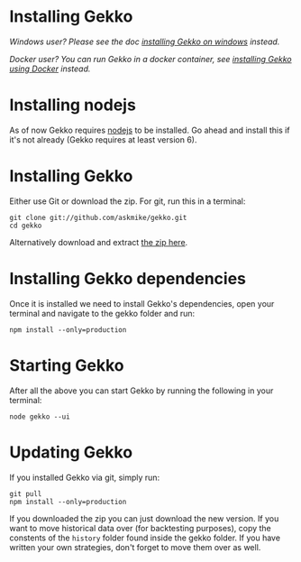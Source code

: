 # Installing Gekko

*Windows user? Please see the doc [installing Gekko on windows](./installing_gekko_on_windows.md) instead.*

*Docker user? You can run Gekko in a docker container, see [installing Gekko using Docker](./installing_gekko_using_docker.md) instead.*

# Installing nodejs

As of now Gekko requires [nodejs](https://nodejs.org/en/) to be installed. Go ahead and install this if it's not already (Gekko requires at least version 6).

# Installing Gekko

Either use Git or download the zip. For git, run this in a terminal:

    git clone git://github.com/askmike/gekko.git
    cd gekko

Alternatively download and extract [the zip here](https://github.com/askmike/gekko/archive/develop.zip).

# Installing Gekko dependencies

Once it is installed we need to install Gekko's dependencies, open your terminal and navigate to the gekko folder and run:

    npm install --only=production

# Starting Gekko

After all the above you can start Gekko by running the following in your terminal:

    node gekko --ui

# Updating Gekko

If you installed Gekko via git, simply run:

    git pull
    npm install --only=production

If you downloaded the zip you can just download the new version. If you want to move historical data over (for backtesting purposes), copy the constents of the `history` folder found inside the gekko folder. If you have written your own strategies, don't forget to move them over as well.